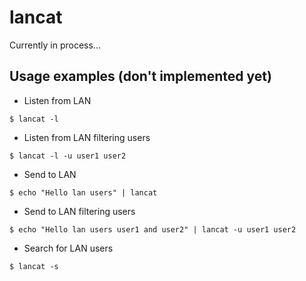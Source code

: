 # lancat
Currently in process...

## Usage examples (don't implemented yet)
- Listen from LAN
```
$ lancat -l
```
- Listen from LAN filtering users
```
$ lancat -l -u user1 user2
```
- Send to LAN
```
$ echo "Hello lan users" | lancat
```
- Send to LAN filtering users
```
$ echo "Hello lan users user1 and user2" | lancat -u user1 user2
```
- Search for LAN users
```
$ lancat -s
```
